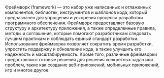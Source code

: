 Фреймворк (framework) — это набор уже написанных и отлаженных компонентов, библиотек, инструментов и шаблонов кода, который предназначен для упрощения и ускорения процесса разработки программного обеспечения. Фреймворк предоставляет базовую структуру и архитектуру приложения, а также определенные правила, методы и соглашения, которые помогают разработчикам следовать лучшим практикам и соблюдать единый стандарт разработки.
Использование фреймворка позволяет сократить время разработки, упростить поддержку и обновление кода, а также улучшить его надежность и масштабируемость. Кроме того, различные фреймворки предоставляют готовые решения для решения конкретных задач или проблем, такие как создание веб-приложений, мобильных приложений, игр и многое другое.
